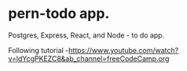 # pern-todo app.
Postgres, Express, React, and Node - to do app.

Following tutorial -https://www.youtube.com/watch?v=ldYcgPKEZC8&ab_channel=freeCodeCamp.org
